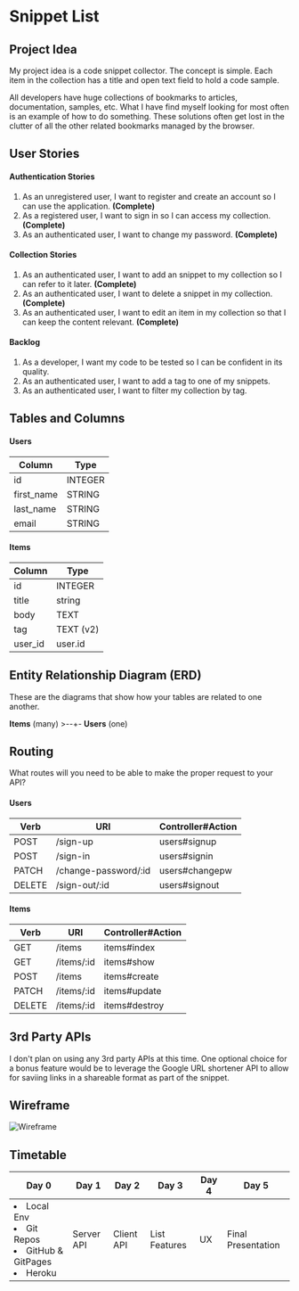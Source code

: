 # Snippet List

## Project Idea

My project idea is a code snippet collector. The concept is simple. Each item in the collection has a title and open text field to hold a code sample.

All developers have huge collections of bookmarks to articles, documentation, samples, etc. What I have find myself looking for most often is an example of how to do something. These solutions often get lost in the clutter of all the other related bookmarks managed by the browser.

## User Stories

#### Authentication Stories
1. As an unregistered user, I want to register and create an account so I can use the application. **(Complete)**
1. As a registered user, I want to sign in so I can access my collection. **(Complete)**
1. As an authenticated user, I want to change my password. **(Complete)**

#### Collection Stories
1. As an authenticated user, I want to add an snippet to my collection so I can refer to it later. **(Complete)**
1. As an authenticated user, I want to delete a snippet in my collection. **(Complete)**
1. As an authenticated user, I want to edit an item in my collection so that I can keep the content relevant. **(Complete)**

#### Backlog
1. As a developer, I want my code to be tested so I can be confident in its quality.
1. As an authenticated user, I want to add a tag to one of my snippets.
1. As an authenticated user, I want to filter my collection by tag.

## Tables and Columns

#### Users
| Column     | Type    |
|------------|---------|
| id         | INTEGER |
| first_name | STRING  |
| last_name  | STRING  |
| email      | STRING  |

#### Items
| Column     | Type     |
|------------|-----------|
| id         | INTEGER   |
| title      | string    |
| body       | TEXT      |
| tag        | TEXT (v2) |
| user_id    | user.id   |


## Entity Relationship Diagram (ERD)

These are the diagrams that show how your tables are related to one another.

**Items** (many) >--+- **Users** (one)


## Routing

What routes will you need to be able to make the proper request to your API?

#### Users

| Verb   | URI                  | Controller#Action |
|--------|----------------------|-------------------|
| POST   | /sign-up             | users#signup      |
| POST   | /sign-in             | users#signin      |
| PATCH  | /change-password/:id | users#changepw    |
| DELETE | /sign-out/:id        | users#signout     |

#### Items
| Verb   | URI        | Controller#Action |
|--------|------------|-------------------|
| GET    | /items     | items#index       |
| GET    | /items/:id | items#show        |
| POST   | /items     | items#create      |
| PATCH  | /items/:id | items#update      |
| DELETE | /items/:id | items#destroy     |


## 3rd Party APIs

I don't plan on using any 3rd party APIs at this time. One optional choice for a bonus feature would be to leverage the Google URL shortener API to allow for saviing links in a shareable format as part of the snippet.

## Wireframe
![Wireframe](https://s3.amazonaws.com/pliddy-ga/snippet-list/snippet-list.png)


## Timetable

| Day 0             | Day 1      | Day 2      | Day 3         | Day 4 | Day 5              |
|-------------------|------------|------------|---------------|-------|--------------------|
| <li>Local Env<li>Git Repos<li>GitHub & GitPages<li>Heroku | Server API | Client API | List Features | UX    | Final Presentation |
